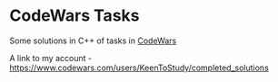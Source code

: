 # CodeWars Tasks

Some solutions in C++ of tasks in [CodeWars](https://www.codewars.com)

A link to my account - https://www.codewars.com/users/KeenToStudy/completed_solutions
